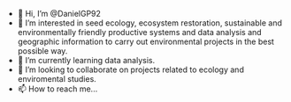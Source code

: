 - 👋 Hi, I’m @DanielGP92
- 👀 I’m interested in seed ecology, ecosystem restoration, sustainable and environmentally friendly productive systems and data analysis and geographic information to carry out environmental projects in the best possible way.
- 🌱 I’m currently learning data analysis.
- 💞️ I’m looking to collaborate on projects related to ecology and enviromental studies.
- 📫 How to reach me...

<!---
DanielGP92/DanielGP92 is a ✨ special ✨ repository because its `README.md` (this file) appears on your GitHub profile.
You can click the Preview link to take a look at your changes.
--->
